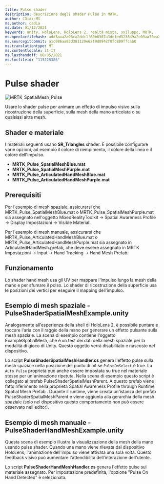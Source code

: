 ```yaml
---
title: Pulse shader
description: descrizione degli shader Pulse in MRTK.
author: CDiaz-MS
ms.author: cadia
ms.date: 01/12/2021
keywords: Unity, HoloLens, HoloLens 2, realtà mista, sviluppo, MRTK,
ms.openlocfilehash: add3aaa2a98ca2ddc1f60b0307a3defed3236d9a2c09aa70ea2d12b2d9638eba
ms.sourcegitcommit: a1c086aa83d381129e62f9d8942f0fc889ffcab0
ms.translationtype: MT
ms.contentlocale: it-IT
ms.lasthandoff: 08/05/2021
ms.locfileid: "115228386"
---
```

# <a name="pulse-shader"></a>Pulse shader

![MRTK_SpatialMesh_Pulse](https://user-images.githubusercontent.com/13754172/68261851-3489e200-fff6-11e9-9f6c-5574a7dd8db7.gif)

Usare lo shader pulse per animare un effetto di impulso visivo sulla ricostruzione della superficie, sulla mesh della mano articolata o su qualsiasi altra mesh.

## <a name="shader-and-material"></a>Shader e materiale

I materiali seguenti usano **SR_Triangles** shader. È possibile configurare varie opzioni, ad esempio il colore di riempimento, il colore della linea e il colore dell'impulso.

- **MRTK_Pulse_SpatialMeshBlue.mat** 
- **MRTK_Pulse_SpatialMeshPurple.mat** 
- **MRTK_Pulse_ArticulatedHandMeshBlue.mat** 
- **MRTK_Pulse_ArticulatedHandMeshPurple.mat** 

## <a name="prerequisites"></a>Prerequisiti

Per l'esempio di mesh spaziale, assicurarsi che MRTK_Pulse_SpatialMeshBlue.mat o MRTK_Pulse_SpatialMeshPurple.mat sia assegnato nell'oggetto MixedRealityToolkit -> Spatial Awareness Profile -> Display Impostazioni -> Visible Material.

Per l'esempio di mesh manuale, assicurarsi che MRTK_Pulse_ArticulatedHandMeshBlue.mat o MRTK_Pulse_ArticulatedHandMeshPurple.mat sia assegnato in ArticulatedHandMesh.prefab, che deve essere assegnato in MRTK Impostazioni -> Input -> Hand Tracking -> Hand Mesh Prefab.

## <a name="how-it-works"></a>Funzionamento

Lo shader hand mesh usa gli UV per mappare l'impulso lungo la mesh della mano e per sfumare il polso. Lo shader di ricostruzione della superficie usa le posizioni dei vertici per eseguire il mapping dell'impulso.

## <a name="spatial-mesh-example---pulseshaderspatialmeshexampleunity"></a>Esempio di mesh spaziale - PulseShaderSpatialMeshExample.unity

Analogamente all'esperienza della shell di HoloLens 2, è possibile puntare e toccare l'aria con il raggio della mano per generare un effetto pulsante sulla mesh spaziale. La scena di esempio contiene l'oggetto ExampleSpatialMesh, che è un test dei dati della mesh spaziale per la modalità di gioco di Unity. Questo oggetto verrà disabilitato e nascosto nel dispositivo.

Lo script **PulseShaderSpatialMeshHandler.cs** genera l'effetto pulse sulla mesh spaziale nella posizione del punto di hit se `PulseOnSelect` è true. La  `Auto Pulse` proprietà può anche essere impostata su true nel materiale stesso per un'animazione ripetuta.  Nella scena di esempio questo script è collegato al prefab PulseShaderSpatialMeshParent.  A questo prefab viene fatto riferimento nella proprietà Spatial Awareness Profile through Runtime Spatial Mesh Prefab . Durante il runtime, viene creata un'istanza del prefab PulseShaderSpatialMeshParent e viene aggiunta alla gerarchia della mesh spaziale (solo nel dispositivo questo comportamento non può essere osservato nell'editor).

## <a name="hand-mesh-example---pulseshaderhandmeshexampleunity"></a>Esempio di mesh manuale - PulseShaderHandMeshExample.unity

Questa scena di esempio illustra la visualizzazione della mesh della mano usando pulse shader. Quando una mano viene rilevata dal dispositivo HoloLens, l'animazione dell'impulso viene attivata una sola volta. Questo feedback visivo può aumentare l'attendibilità dell'interazione dell'utente. 

Lo script **PulseShaderHandMeshHandler.cs** genera l'effetto pulse sul materiale assegnato. Per impostazione predefinita, l'opzione "Pulse On Hand Detected" è selezionata.
